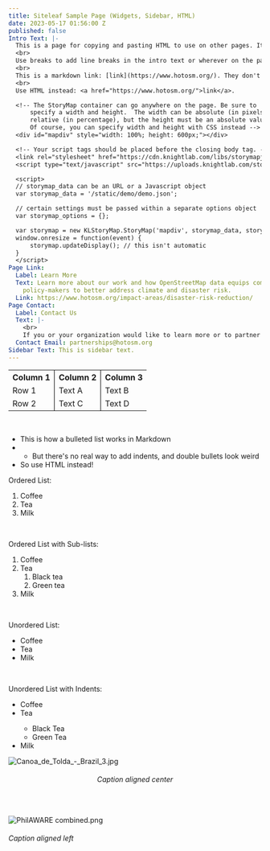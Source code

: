 ```yaml
---
title: Siteleaf Sample Page (Widgets, Sidebar, HTML)
date: 2023-05-17 01:56:00 Z
published: false
Intro Text: |-
  This is a page for copying and pasting HTML to use on other pages. It should not be published.
  <br>
  Use breaks to add line breaks in the intro text or wherever on the page you need to add extra space.
  <br>
  This is a markdown link: [link](https://www.hotosm.org/). They don't work in intro text.
  <br>
  Use HTML instead: <a href="https://www.hotosm.org/">link</a>.

  <!-- The StoryMap container can go anywhere on the page. Be sure to
      specify a width and height.  The width can be absolute (in pixels) or
      relative (in percentage), but the height must be an absolute value.
      Of course, you can specify width and height with CSS instead -->
  <div id="mapdiv" style="width: 100%; height: 600px;"></div>

  <!-- Your script tags should be placed before the closing body tag. -->
  <link rel="stylesheet" href="https://cdn.knightlab.com/libs/storymapjs/latest/css/storymap.css">
  <script type="text/javascript" src="https://uploads.knightlab.com/storymapjs/e120c697c1124821d49174a85168e18d/equipo-alfa-del-hub-de-mapeo-abierto-de-america-latina/index.html"></script>

  <script>
  // storymap_data can be an URL or a Javascript object
  var storymap_data = '/static/demo/demo.json';

  // certain settings must be passed within a separate options object
  var storymap_options = {};

  var storymap = new KLStoryMap.StoryMap('mapdiv', storymap_data, storymap_options);
  window.onresize = function(event) {
      storymap.updateDisplay(); // this isn't automatic
  }
  </script>
Page Link:
  Label: Learn More
  Text: Learn more about our work and how OpenStreetMap data equips communities and
    policy-makers to better address climate and disaster risk.
  Link: https://www.hotosm.org/impact-areas/disaster-risk-reduction/
Page Contact:
  Label: Contact Us
  Text: |-
    <br>
    If you or your organization would like to learn more or to partner with us or any of our local implementing partners to support the use of OpenStreetMap for climate and disaster risk management, please reach out.
  Contact Email: partnerships@hotosm.org
Sidebar Text: This is sidebar text.
---
```


<table style="border-bottom: none">
	<tr>
		<th style="border-bottom-width: 2px"><span style="font-weight: bold">Column 1</span></th>
		<th style="border-left: 1px solid black; border-bottom-width: 2px"><span style="font-weight: bold">Column 2</span></th>
		<th style="border-left: 1px solid black; border-bottom-width: 2px"><span style="font-weight: bold">Column 3</span></th>
	</tr>
	<tr>
		<td>Row 1</td>
		<td style="border-left: 1px solid black">Text A</td>
		<td style="border-left: 1px solid black">Text B</td>
	</tr>
	<tr>
		<td>Row 2</td>
		<td style="border-left: 1px solid black">Text C</td>
		<td style="border-left: 1px solid black">Text D</td>
	</tr>
</table>
<br>

* This is how a bulleted list works in Markdown
* * But there's no real way to add indents, and double bullets look weird
* So use HTML instead!

Ordered List:
<ol>
  <li>Coffee</li>
  <li>Tea</li>
  <li>Milk</li>
</ol>
<br>

Ordered List with Sub-lists:
<ol>
  <li>Coffee</li>
  <li>Tea
    <ol>
      <li>Black tea</li>
      <li>Green tea</li>
    </ol>
  </li>
  <li>Milk</li>
</ol>
<br>

Unordered List:
<ul>
  <li>Coffee</li>
  <li>Tea</li>
  <li>Milk</li>
</ul>
<br>

Unordered List with Indents:
<ul>
  <li>Coffee</li>
  <li>Tea</li>
<ul>
  <li>Black Tea</li>
  <li>Green Tea</li>
</ul>
  <li>Milk</li>
</ul>

![Canoa_de_Tolda_-_Brazil_3.jpg](/uploads/Canoa_de_Tolda_-_Brazil_3.jpg)
<figcaption align = "center"><h6>Caption aligned center</h6></figcaption>
<br>

![PhilAWARE combined.png](/uploads/PhilAWARE%20combined.png)
<figcaption align = "left"><h6>Caption aligned left</h6></figcaption>
